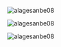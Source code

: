 <p><img align="center" src="https://github-readme-stats.vercel.app/api?username=alagesanbe08&show_icons=true&locale=en&count_private=true&theme=transparent" alt="alagesanbe08" /></p>

<p><img align="center" src="http://github-readme-streak-stats.herokuapp.com?user=alagesanbe08&theme=dark" alt="alagesanbe08" /></p>

<!-- &nbsp; -->
<p > <img align="center" src="https://komarev.com/ghpvc/?username=alagesanbe08&label=Profile%20views&color=0e75b6&style=flat" alt="alagesanbe08" /> </p>
